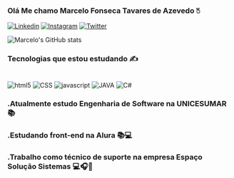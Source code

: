 ### Olá Me chamo Marcelo Fonseca Tavares de Azevedo 🖔
[![Linkedin](https://img.shields.io/badge/LinkedIn-0077B5?style=for-the-badge&logo=linkedin&logoColor=white)](https://www.linkedin.com/in/marcelo-fonseca-tavares-de-azevedo-79a787206/)
[![Instagram](https://img.shields.io/badge/Instagram-E4405F?style=for-the-badge&logo=instagram&logoColor=white)](https://www.instagram.com/marcelof.azevedo/)
[![Twitter](https://img.shields.io/badge/Twitter-1DA1F2?style=for-the-badge&logo=twitter&logoColor=white)](https://twitter.com/ApenasHan)

![Marcelo's GitHub stats](https://github-readme-stats.vercel.app/api?username=Marzevedo&show_icons=true&theme=dracula)

### Tecnologias que estou estudando ✍️

<div style="display: inline_block"><br/>
  <img align="center" alt="html5" src="https://img.shields.io/badge/HTML5-E34F26?style=for-the-badge&logo=html5&logoColor=white"/>
  <img align="center" alt="CSS" src="https://img.shields.io/badge/CSS3-1572B6?style=for-the-badge&logo=css3&logoColor=white"/>
  <img align="center" alt="javascript" src="https://img.shields.io/badge/JavaScript-F7DF1E?style=for-the-badge&logo=javascript&logoColor=black"/>
  <img align="center" alt="JAVA" src="https://img.shields.io/badge/Java-ED8B00?style=for-the-badge&logo=openjdk&logoColor=white"/>
  <img align="center" alt="C#" src="https://img.shields.io/badge/C%23-239120?style=for-the-badge&logo=c-sharp&logoColor=white"/>
  </div>
  
  ### .Atualmente estudo Engenharia de Software na UNICESUMAR 📚
  ### .Estudando front-end na Alura 📚💻
  ### .Trabalho como técnico de suporte na empresa Espaço Solução Sistemas 💻🎧🏡
